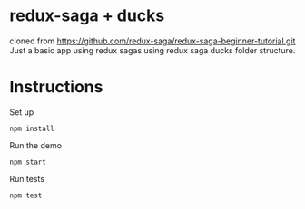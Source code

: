 # redux-saga + ducks
cloned from  https://github.com/redux-saga/redux-saga-beginner-tutorial.git  
Just a basic app using redux sagas using redux saga ducks folder structure.
# Instructions

Set up

```
npm install
```

Run the demo

```
npm start
```

Run tests

```
npm test
```
